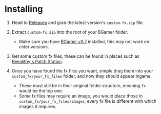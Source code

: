 # Installing
1. Head to [Releases](https://github.com/IlEvelynIl/Custom-FX/releases) and grab the latest version's `custom-fx.zip` file.

1. Extract `custom-fx.zip` into the root of your BGamer folder.
    - Make sure you have [BGamer v0.7](https://www.mediafire.com/file/u3rbvzamsaj5cmy/BGamer_T5_LAN_Client_by_IlEvelynIl.zip/file) installed, this may not work on older versions.

1. Get some custom fx files, these can be found in places such as [Reealithy's Patch Station](https://www.youtube.com/watch?v=da5s8PwkGZM).

1. Once you have found the fx files you want, simply drag them into your `custom_fx/your_fx_files` folder, and now they should appear ingame.
    - These must still be in their original folder structure, meaning `fx` would be the top one.
    - Some fx files may require an image, you would place those in `custom_fx/your_fx_files/images`, every fx file is different with which images it requires.

